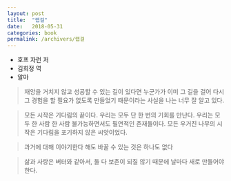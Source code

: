 ```yaml
---
layout: post
title:  "랩걸"
date:   2018-05-31
categories: book
permalink: /archivers/랩걸
---
```


* 호프 자런 저
* 김희정 역
* 알마

> 재앙을 거치지 않고 성공할 수 있는 길이 있다면 누군가가 이미 그 길을 걸어 다시 그 경험을 할 필요가 없도록 만들었기 때문이라는 사실을 나는 너무 잘 알고 있다.

> 모든 시작은 기다림의 끝이다. 우리는 모두 단 한 번의 기회를 만난다. 우리는 모두 한 사람 한 사람 불가능하면서도 필연적인 존재들이다. 모든 우거진 나무의 시작은 기다림을 포기하지 않은 씨앗이었다.

> 과거에 대해 이야기한다 해도 바꿀 수 있는 것은 하나도 없다

> 삶과 사랑은 버터와 같아서, 둘 다 보존이 되질 않기 때문에 날마다 새로 만들어야 한다.
